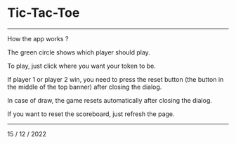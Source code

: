 # Tic-Tac-Toe

----------------------------

How the app works ? 

The green circle shows which player should play.

To play, just click where you want your token to be.

If player 1 or player 2 win, you need to press the reset button (the button in the middle of the top banner) after closing the dialog. 

In case of draw, the game resets automatically after closing the dialog. 

If you want to reset the scoreboard, just refresh the page. 

--------------

15 / 12 / 2022
